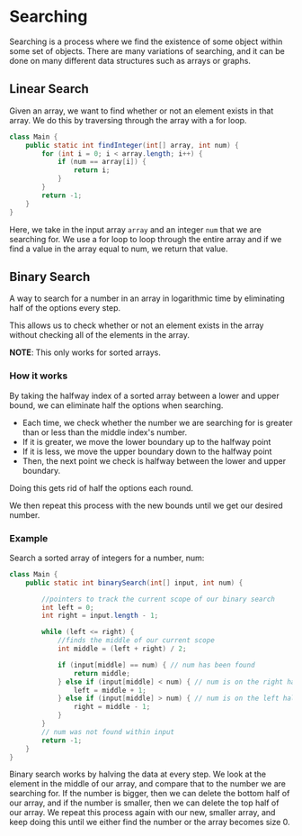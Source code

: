 # Searching

Searching is a process where we find the existence of some object within some set of objects. 
There are many variations of searching, and it can be done on many different data structures 
such as arrays or graphs.

## Linear Search

Given an array, we want to find whether or not an element exists in that array. 
We do this by traversing through the array with a for loop.

```java
class Main {
    public static int findInteger(int[] array, int num) {
        for (int i = 0; i < array.length; i++) {
            if (num == array[i]) {
                return i;
            }
        }
        return -1;
    }
}
```
Here, we take in the input array `array` and an integer `num` that we are searching for. 
We use a for loop to loop through the entire array and if we find a value in the array 
equal to num, we return that value.

## Binary Search

A way to search for a number in an array in logarithmic time by eliminating half of the options every step.

This allows us to check
whether or not an element exists in the array without checking all of the 
elements in the array. 

**NOTE**: This only works for sorted arrays.

### How it works

By taking the halfway index of a sorted array between a lower and upper bound, we can eliminate half the options when searching.

- Each time, we check whether the number we are searching for is greater than or less than the middle index's number.
- If it is greater, we move the lower boundary up to the halfway point
- If it is less, we move the upper boundary down to the halfway point
- Then, the next point we check is halfway between the lower and upper boundary.

Doing this gets rid of half the options each round. 

We then repeat this process with the new bounds until we get our desired number.

### Example

Search a sorted array of integers for a number, num:

```java
class Main {
    public static int binarySearch(int[] input, int num) {

        //pointers to track the current scope of our binary search
        int left = 0;
        int right = input.length - 1;

        while (left <= right) {
            //finds the middle of our current scope
            int middle = (left + right) / 2;

            if (input[middle] == num) { // num has been found
                return middle;
            } else if (input[middle] < num) { // num is on the right half
                left = middle + 1;
            } else if (input[middle] > num) { // num is on the left half
                right = middle - 1;
            }
        }
        // num was not found within input
        return -1;
    }
}
```

Binary search works by halving the data at every step. 
We look at the element in the middle of our array, and compare that to the number we are searching for. 
If the number is bigger, then we can delete the bottom half of our array, and if the number is smaller, 
then we can delete the top half of our array. We repeat this process again with our new, smaller array, 
and keep doing this until we either find the number or the array becomes size 0.
